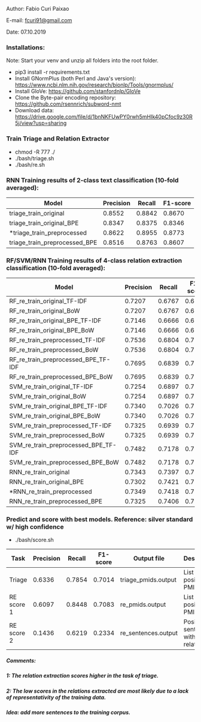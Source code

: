 Author: Fabio Curi Paixao 

E-mail: fcuri91@gmail.com

Date: 07.10.2019

### Installations:

Note: Start your venv and unzip all folders into the root folder.

* pip3 install -r requirements.txt
* Install GNormPlus (both Perl and Java's version): https://www.ncbi.nlm.nih.gov/research/bionlp/Tools/gnormplus/
* Install GloVe: https://github.com/stanfordnlp/GloVe
* Clone the Byte-pair encoding repository: https://github.com/rsennrich/subword-nmt
* Download data: https://drive.google.com/file/d/1bnNKFUwPY0rwh5mHIk40pCfoc9z30R5j/view?usp=sharing

### Train Triage and Relation Extractor

   * chmod -R 777 ./
   * ./bash/triage.sh
   * ./bash/re.sh

### RNN Training results of 2-class text classification (10-fold averaged):

|Model|Precision|Recall|F1-score|
|-------------|-------------|-------------|-------------|
|triage_train_original|0.8552|0.8842|0.8670|
|triage_train_original_BPE|0.8347|0.8375|0.8346|
|*triage_train_preprocessed|0.8622|0.8955|0.8773|
|triage_train_preprocessed_BPE|0.8516|0.8763|0.8607|

### RF/SVM/RNN Training results of 4-class relation extraction classification (10-fold averaged):

|Model|Precision|Recall|F1-score|
|-------------|-------------|-------------|-------------|
|RF_re_train_original_TF-IDF|0.7207|0.6767|0.6875|
|RF_re_train_original_BoW|0.7207|0.6767|0.6875|
|RF_re_train_original_BPE_TF-IDF|0.7146|0.6666|0.6781|
|RF_re_train_original_BPE_BoW|0.7146|0.6666|0.6781|
|RF_re_train_preprocessed_TF-IDF|0.7536|0.6804|0.7034|
|RF_re_train_preprocessed_BoW|0.7536|0.6804|0.7034|
|RF_re_train_preprocessed_BPE_TF-IDF|0.7695|0.6839|0.7097|
|RF_re_train_preprocessed_BPE_BoW|0.7695|0.6839|0.7097|
|SVM_re_train_original_TF-IDF|0.7254|0.6897|0.7018|
|SVM_re_train_original_BoW|0.7254|0.6897|0.7018|
|SVM_re_train_original_BPE_TF-IDF|0.7340|0.7026|0.7149|
|SVM_re_train_original_BPE_BoW|0.7340|0.7026|0.7149|
|SVM_re_train_preprocessed_TF-IDF|0.7325|0.6939|0.7077|
|SVM_re_train_preprocessed_BoW|0.7325|0.6939|0.7077|
|SVM_re_train_preprocessed_BPE_TF-IDF|0.7482|0.7178|0.7297|
|SVM_re_train_preprocessed_BPE_BoW|0.7482|0.7178|0.7297|
|RNN_re_train_original|0.7343|0.7397|0.7333|
|RNN_re_train_original_BPE|0.7302|0.7421|0.7314|
|*RNN_re_train_preprocessed|0.7349|0.7418|0.7353|
|RNN_re_train_preprocessed_BPE|0.7325|0.7406|0.7340|

### Predict and score with best models. Reference: silver standard w/ high confidence 

   * ./bash/score.sh 

|Task|Precision|Recall|F1-score|Output file|Description|
|-------------|-------------|-------------|-------------|-------------|-------------|
|Triage|0.6336|0.7854|0.7014|triage_pmids.output|List of positive PMIDs|
|RE score 1|0.6097|0.8448|0.7083|re_pmids.output|List of positive PMIDs|
|RE score 2|0.1436|0.6219|0.2334|re_sentences.output|Positive sentences with relations|

##### Comments: 

##### 1: The relation extraction scores higher in the task of triage.

##### 2: The low scores in the relations extracted are most likely due to a lack of representativity of the training data.

##### Idea: add more sentences to the training corpus.
